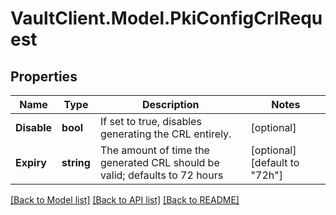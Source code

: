 # VaultClient.Model.PkiConfigCrlRequest

## Properties

Name | Type | Description | Notes
------------ | ------------- | ------------- | -------------
**Disable** | **bool** | If set to true, disables generating the CRL entirely. | [optional] 
**Expiry** | **string** | The amount of time the generated CRL should be valid; defaults to 72 hours | [optional] [default to "72h"]

[[Back to Model list]](../README.md#documentation-for-models) [[Back to API list]](../README.md#documentation-for-api-endpoints) [[Back to README]](../README.md)

